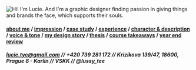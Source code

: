 ![Hi! I'm Lucie. And I'm a graphic designer finding passion in giving things and brands the face, which supports their souls.](https://user-images.githubusercontent.com/79570985/149945606-f54ea75e-2fd7-4f9e-a638-f8c63a8fbb9a.png)

#### [about me](https://lussytea.github.io/english-for-designers/03-aboutness/) / [impression](https://lussytea.github.io/english-for-designers/02-impression/) / [case study](https://lussytea.github.io/english-for-designers/03-aboutness/case-study.html) / [experience](https://lussytea.github.io/english-for-designers/04-experience/) / [character & description](https://lussytea.github.io/english-for-designers/01-character-description/) / [voice & tone](https://lussytea.github.io/english-for-designers/05-voice-tone/) / [my design story](https://lussytea.github.io/english-for-designers/06-storytelling/) / [thesis](-) / [course takeaways](https://lussytea.github.io/english-for-designers/07-takeaways/) / [year end review](https://lussytea.github.io/english-for-designers/year-end-review/) 

##### lucie.tyc@gmail.com // +420 739 281 172 // Krizikova 139/47, 18600, Prague 8 - Karlin // VSKK // @lussy_tee

